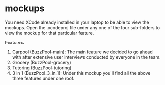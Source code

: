 # mockups
You need XCode already installed in your laptop to be able to view the mockups. Open the .xcodeproj file under any one of the four sub-folders to view the mockup for that particular feature.

Features:
1. Carpool (BuzzPool-main): The main feature we decided to go ahead with after extensive user interviews conducted by everyone in the team.
2. Grocery (BuzzPool-grocery)
3. Tutoring (BuzzPool-tutoring) 
4. 3 in 1 (BuzzPool_3_in_1): Under this mockup you'll find all the above three features under one roof.

